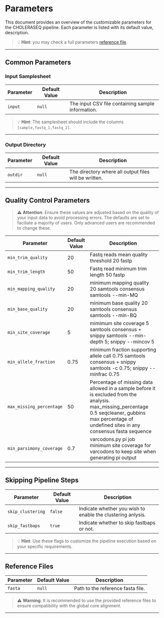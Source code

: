 # Parameters

This document provides an overview of the customizable parameters for the CHOLERASEQ pipeline. Each parameter is listed with its default value, description.

> 💡 **Hint**: you may check a full parameters [reference file](https://github.com/CERI-KRISP/CholeraSeq/blob/master/nextflow.config).

---

## Common Parameters

### Input Samplesheet
| Parameter             | Default Value              | Description                                                                                     |
|-----------------------|----------------------------|-------------------------------------------------------------------------------------------------|
| `input`   | `null`  | The input CSV file containing sample information.    |

> 💡 **Hint**: The samplesheet should include the columns `[sample,fastq_1,fastq_2]`.

---

### Output Directory
| Parameter   | Default Value         | Description                                                                 |
|-------------|-----------------------|-----------------------------------------------------------------------------|
| `outdir`    | `null`     | The directory where all output files will be written.                      |


---

## Quality Control Parameters

> ⚠️ **Attention**: Ensure these values are adjusted based on the quality of your input data to avoid processing errors.
> The defaults are set to faciliate a majority of users. Only advanced users are recommended to change these.

| Parameter                | Default Value | Description                                                                                                                                                                                                        |
|--------------------------|---------------|--------------------------------------------------------------------------------------------------------------------------------------------------------------------------------------------------------------------|
| `min_trim_quality`       | 20            | Fastq reads mean quality threshold	20	fastp                                                                                                                                                                  |
| `min_trim_length`        | 50            | Fastq read minimum trim length	50	fastp                                                                                                                                                                      |
| `min_mapping_quality`    | 20            | minimum mapping quality	20	samtools consensus	samtools --min-MQ                                                                                                                                           |
| `min_base_quality`       | 20            | minimum base quality	20	samtools consensus	samtools --min-BQ                                                                                                                                              |
| `min_site_coverage`      | 5             | mimimum site coverage	5	samtools consensus + snippy	samtools --min-depth 5; snippy --mincov 5                                                                                                             |
| `min_allele_fraction`    | 0.75          | minimum fraction supporting allele call	0.75	samtools consensus + snippy	samtools -c 0.75; snippy --minfrac 0.75                                                                                          |
| `max_missing_percentage` | 50            | Percentage of missing data allowed in a sample before it is excluded from the analysis.  max_missing_percentage	0.5	seqcleaner, gubbins	max percentage of undefined sites in any consensus fasta sequence |
| `min_parsimony_coverage` | 0.7           | varcodons.py pi job minimum site coverage for varcodons to keep site when generating pi output                                                                                                                     |


---

## Skipping Pipeline Steps

| Parameter         | Default Value | Description                                                                     |
|-------------------|---------------|---------------------------------------------------------------------------------|
| `skip_clustering` | `false`       | Indicate whether you wish to enable the clustering anlysis.                     |
| `skip_fastbaps`   | `true`        | Indicate whether to skip fastbaps or not.  |

> 💡 **Hint**: Use these flags to customize the pipeline execution based on your specific requirements.

---

## Reference Files

| Parameter               | Default Value                                              | Description                                                                                     |
|-------------------------|------------------------------------------------------------|-------------------------------------------------------------------------------------------------|
| `fasta`           | `null`        | Path to the reference fasta file.                           |

> ⚠️ **Warning**: It is recommended to use the provided reference files to ensure compatibility with the global core alignment.

---
